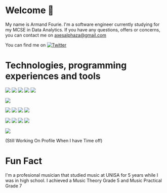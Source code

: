 # Welcome 👋
My name is Armand Fourie. I'm a software engineer currently studying for my MCSE in Data Analytics. If you have any questions, offers or concerns, you can contact me on axesalphaza@gmail.com
<!--
**AxesAlpha/AxesAlpha** is a ✨ _special_ ✨ repository because its `README.md` (this file) appears on your GitHub profile.

Here are some ideas to get you started:

- 🔭 I’m currently working on ...
- 🌱 I’m currently learning ...
- 👯 I’m looking to collaborate on ...
- 🤔 I’m looking for help with ...
- 💬 Ask me about ...
- 📫 How to reach me: ...
- 😄 Pronouns: ...
- ⚡ Fun fact: ...
-->

<!-- Links to your social media accounts -->
You can find me on [![Twitter][1.2]][1]

[1.2]: http://i.imgur.com/wWzX9uB.png
[1]: https://twitter.com/AxesAlpha

# Technologies, programming experiences and tools
<!-- Coding Experiences-->
![](https://img.shields.io/badge/Code-C%23-blue) 
![](https://img.shields.io/badge/Code-Java-yellow)
![](https://img.shields.io/badge/Code-JavaScript-lightgrey)
![](https://img.shields.io/badge/Code-HTML-red)
![](https://img.shields.io/badge/Code-SQL-blue)
<!-- Libraries -->
![](https://img.shields.io/badge/Library-JQuery-orange)
<!-- Frameworks -->
![](https://img.shields.io/badge/Framework-MVC-yellow)
![](https://img.shields.io/badge/Framework-.Net-yellowgreen)
![](https://img.shields.io/badge/Framework-.NetCore-green)
![](https://img.shields.io/badge/Framework-Bootstrap-lightgrey)
<!-- Platfrom -->
![](https://img.shields.io/badge/Platform-UWP-brightgreen)
![](https://img.shields.io/badge/Platform-Microsoft-yellow)
![](https://img.shields.io/badge/Platform-Azure-red)
![](https://img.shields.io/badge/Platform-Android-lightgrey)
<!-- Operating Systems -->
![](https://img.shields.io/badge/OS-Windows-blue)


(Still Working On Profile When I have Time off)
# Fun Fact
I'm a profesional musician that studied music at UNISA for 5 years while I was in high school. I achieved a Music Theory Grade 5 and Music Practical Grade 7
